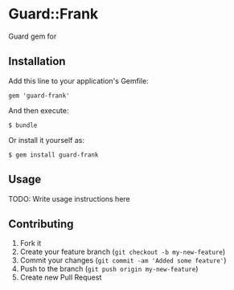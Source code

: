 # Guard::Frank

Guard gem for

## Installation

Add this line to your application's Gemfile:

    gem 'guard-frank'

And then execute:

    $ bundle

Or install it yourself as:

    $ gem install guard-frank

## Usage

TODO: Write usage instructions here

## Contributing

1. Fork it
2. Create your feature branch (`git checkout -b my-new-feature`)
3. Commit your changes (`git commit -am 'Added some feature'`)
4. Push to the branch (`git push origin my-new-feature`)
5. Create new Pull Request
